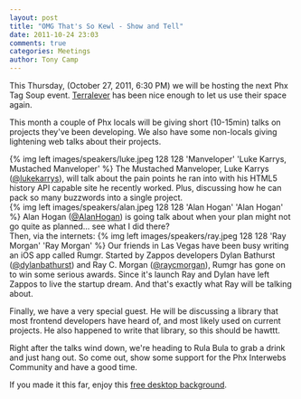 ```yaml
---
layout: post
title: "OMG That's So Kewl - Show and Tell"
date: 2011-10-24 23:03
comments: true
categories: Meetings
author: Tony Camp
---
```


This Thursday, (October 27, 2011, 6:30 PM) we will be hosting the next Phx Tag Soup event. <a href="http://maps.google.com/maps?q=425+S.+Mill+Ave+%23201,+Tempe,+AZ&hnear=425+S+Mill+Ave,+Tempe,+Arizona+85281&t=h&z=16&vpsrc=0">Terralever</a> has been nice enough to let us use their space again.

This month a couple of Phx locals will be giving short (10-15min) talks on projects they've been developing. We also have some non-locals giving lightening web talks about their projects.

<div class="clearfix">
{% img left images/speakers/luke.jpeg 128 128 'Manveloper' 'Luke Karrys, Mustached Manveloper' %}
The Mustached Manveloper, Luke Karrys (<a href="http://twitter.com/#!/lukekarrys">@lukekarrys</a>), will talk about the pain points he ran into with his HTML5 history API capable site he recently worked. Plus, discussing how he can pack so many buzzwords into a single project.</div>

<div class="clearfix">
{% img left images/speakers/alan.jpeg 128 128 'Alan Hogan' 'Alan Hogan' %}
Alan Hogan (<a href="http://twitter.com/#!/AlanHogan">@AlanHogan</a>) is going talk about when your plan might not go quite as planned... see what I did there?
</div>

<div class="clearfix">
Then, via the internets:
{% img left images/speakers/ray.jpeg 128 128 'Ray Morgan' 'Ray Morgan' %}
Our friends in Las Vegas have been busy writing an iOS app called Rumgr. Started by Zappos developers Dylan Bathurst (<a href="http://twitter.com/#!/dylanbathurst">@dylanbathurst</a>) and Ray C. Morgan (<a href="http://twitter.com/#!/raycmorgan">@raycmorgan</a>), Rumgr has gone on to win some serious awards. Since it's launch Ray and Dylan have left Zappos to live the startup dream. And that's exactly what Ray will be talking about.
</div>

Finally, we have a very special guest. He will be discussing a library that most frontend developers have heard of, and most likely used on current projects. He also happened to write that library, so this should be hawttt.

Right after the talks wind down, we're heading to Rula Bula to grab a drink and just hang out. So come out, show some support for the Phx Interwebs Community and have a good time.

If you made it this far, enjoy this <a href="http://www.unicorn-pictures.com/images/unicorn3.jpg">free desktop background</a>.